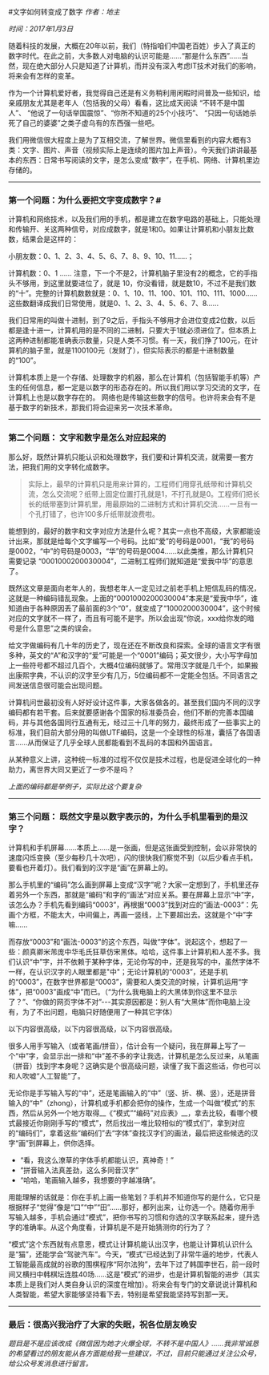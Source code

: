 #文字如何转变成了数字
_作者：地主_

_时间：2017年1月3日_

随着科技的发展，大概在20年以前，我们（特指咱们中国老百姓）步入了真正的数字时代。在此之前，大多数人对电脑的认识可能是……“那是什么东西”……当然，现在绝大部分人只是知道了计算机，而并没有深入考虑IT技术对我们的影响，将来会有怎样的变革。

作为一个计算机爱好者，我觉得自己还是有义务稍利用闲暇时间普及一些知识，给亲戚朋友尤其是老年人（包括我的父母）看看，这比成天阅读 “不转不是中国人”、 “他说了一句话举国震惊”、“你所不知道的25个小技巧”、 “只因一句话她杀死了自己的婆婆”之类子虚乌有的东西强一些吧。

我们用微信很大程度上是为了互相交流，了解世界。微信里看到的内容大概有3类：文字、图片、声音（视频实际上是连续的图片加上声音）。今天我们讲讲最基本的东西：日常书写阅读的文字，是怎么变成“数字”，在手机、网络、计算机里边存储的。

---
### 第一个问题：为什么要把文字变成数字？#


计算机和网络技术，以及我们用的手机，都是建立在数字电路的基础上，只能处理和传输开、关这两种信号，对应成数字，就是1和0。如果让计算机和小朋友比数数，结果会是这样的：

小朋友数：0、1、2、3、4、5、6、7、8、9、10、11……；

计算机数：0、1 …… 注意，下一个不是2，计算机脑子里没有2的概念，它的手指头不够用，到这里就要进位了，就是 10，你没看错，就是数10，不过不是我们数的“十”。完整的计算机数数就是：0、1、10、11、100、101、110、111、1000……这些数翻译成我们日常使用，就是0、1、2、3、4、5、6、7、8……

我们日常用的叫做十进制，到了9之后，手指头不够用才会进位变成2位数，以后都是逢十进一，计算机用的是不同的二进制，只要大于1就必须进位了。但本质上这两种进制都能准确表示数量，只是人类不习惯。有一天，我们挣了100元，在计算机的脑子里，就是1100100元（发财了），但实际表示的都是十进制数量的“100”。

计算机本质上是一个存储、处理数字的机器，那么在计算机（包括智能手机等）产生的任何信息，都一定是以数字的形态存在的。所以我们用以学习交流的文字，在计算机上也是以数字存在的。 网络也是传输这些数字的信号。也许将来会有不是基于数字的新技术，那我们将会迎来另一次技术革命。

---
### 第二个问题： 文字和数字是怎么对应起来的

那么好，既然计算机只能认识和处理数字，我们要和计算机交流，就需要一套方法，把我们用的文字转化成数字。

>实际上，最早的计算机只是用来计算的，工程师们用穿孔纸带和计算机交流，怎么交流呢？纸带上固定位置打孔就是1，不打孔就是0。工程师们把长长的纸带塞到计算机里，用最原始的二进制方式和计算机交流……一旦有一个孔打错了，也许100多斤纸带就浪费啦。

能想到的，最好的数字和文字对应方法是什么呢？其实一点也不高级，大家都能设计出来，那就是给每个文字编写一个号码。比如“爱”的号码是0001，“我”的号码是0002，“中”的号码是0003，“华”的号码是0004……以此类推，那么计算机只需要记录 “0001000200030004”，二进制工程师们就知道是“爱我中华”的意思了。

既然这文章是面向老年人的，我想老年人一定见过之前老手机上短信乱码的情况，这就是一种编码错乱现象。上面的“0001000200030004”本来是“爱我中华”，谁知道由于各种原因丢了最前面的3个“0”，就变成了“1000200030004”，这个时候对应的文字就不一样了，而且有可能不是字。所以会出现“你说，xxx给你发的暗号是什么意思”之类的误会。

给文字做编码有几十年的历史了，现在还在不断改良和探索。全球的语言文字有很多种，英文的“A”和汉字的“爱”可能是一个“0001”编码；英文很少，大小写字母加上一些符号都不超过几百个，大概4位编码就够了。常用汉字就是几千个，如果搬出康熙字典，不认识的汉字至少有几万，5位编码都不一定能全包括。不同语言之间发送信息很可能会出现问题。

计算机问世最初没有人好好设计这件事，大家各做各的。甚至我们国内不同的汉字编码都有若干套。后来就要感谢各个国家的标准委员会，他们不断的完善本国编码，并与其他各国同行互通有无，经过三十几年的努力，最终形成了一些事实上的标准，我们目前大部分用的叫做UTF编码，这是一个全球性的标准，囊括了各国语言……从而保证了几乎全球人民都能看到不乱码的本国和外国语言。

从某种意义上讲，这种统一标准的过程不仅仅是技术过程，也是促进全球化的一种助力，离世界大同又更近了一步不是吗？

_上面的编码都是举例子，实际比这个要复杂_

---
### 第三个问题： 既然文字是以数字表示的，为什么手机里看到的是汉字？

计算机和手机屏幕……本质上……是一张画，但是这张画受到控制，会以非常快的速度闪烁变换（至少每秒几十次吧），闪的很快我们察觉不到（以后少看点手机，要看也开着灯）。我们看到的汉字是“画”在屏幕上的。

那么手机里的“编码”怎么画到屏幕上变成“汉字”呢？大家一定想到了，手机里还存着另外一个东西，那就是“编码”和字的“画法”对应关系。要在屏幕上显示“中”字，该怎么办？手机先看到编码“0003”，再根据“0003”找到对应的“画法-0003”：先画个方框，不能太大，中间偏上，再画一竖线，上下要超出去。这就是个“中”字嘛……

而存放“0003”和“画法-0003”的这个东西，叫做“字体”。说起这个，想起了一些：颜真卿米芾庞中华毛氏狂草仿宋黑体。哈哈，这件事上计算机和人差不多。我们认识“中”字，并不依赖于某种字体，无论你写的中，还是我写的中，虽然字体不一样，在认识汉字的人眼里都是"中"；无论计算机的“0003”，还是手机的“0003”，在数字世界都是“0003”，需要和人类交流的时候，计算机运用“字体”，把“0003”画成“中”而已。（“为什么我电脑上的大黑体到你这里不显示了？”、“你做的网页字体不对”---其实原因都是：别人有“大黑体”而你电脑上没有，为了不出问题，电脑只好随便用了一种其它字体）

以下内容很高级，以下内容很高级，以下内容很高级。

很多人用手写输入（或者笔画/拼音），估计会有一个疑问，我在屏幕上写了一个“中”字，会显示出一排和“中”差不多的字让我选，计算机是怎么反过来，从笔画（拼音）找到字本身呢？这确实是个很高级问题，读懂了我下面这些话，你也可以和人吹嘘“人工智能”了。

无论你是手写输入写的“中”，还是笔画输入的“中”（竖、折、横、竖），还是拼音输入的“中”（zhong），计算机或手机都会把你的操作，生成一个叫做“模式”的东西，然后从另外一个地方取得__《“模式”“编码”对应表》__，拿去比较，看哪个模式最接近你刚刚手写的“模式”，然后找出一堆比较相似的“模式们”，拿到对应的“编码们”，拿着这些“编码们”去“字体”查找汉字们的画法，最后把这些候选的汉字“画”到屏幕上，供你选择。
- “看，我这么潦草的字体手机都能认识，真神奇！”
- “拼音输入法真差劲，这么多同音汉字”
- “哈哈，笔画输入越多，我想要的字越准确”。

用能理解的话就是：你在手机上画一些笔划？手机并不知道你写的是什么，它只是根据样子“觉得”像是“口”“中”“田”……那好，都列出来，让你选一个。随着你用手写输入越多，手机会通过“模式”，把你书写的习惯和你选的汉字联系起来，提升选字的准确率。从这个角度看，计算机是不是开始猜测你的行为了？

“模式”这个东西就有点意思，模式让计算机能认出汉字，也能让计算机认识什么是“猫”，还能学会“驾驶汽车”。今天，“模式”已经达到了非常牛逼的地步，代表人工智能最高成就的谷歌的围棋程序“阿尔法狗”，去年下过了韩国李世石，前一段时间又横扫中韩棋坛连胜40场……这是“模式”的进步，也是计算机智能的进步（其实本质上是我们对人类自身认识的深度在增加）。将来会有专门的文章说说计算机和人类智能，希望大家能够坚持看下去，特别是希望我能坚持写到那一天。

---
### 最后：很高兴我治疗了大家的失眠，祝各位朋友晚安

_题目是不是应该改成《微信因为她才火爆全球，不转不是中国人》……我非常诚恳的希望看过的朋友能从各方面能给我一些建议，不过，目前只能通过关注公众号，给公众号发消息进行留言。_ 